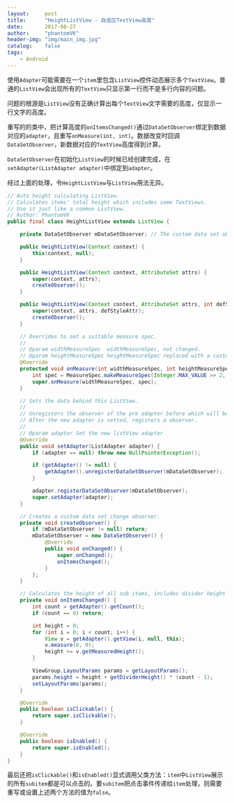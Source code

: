 ```yaml
---
layout:     post
title:      "HeightListView - 自适应TextView高度"
date:       2017-08-27
author:     "phantomVK"
header-img: "img/main_img.jpg"
catalog:    false
tags:
    - Android
---
```


使用`Adapter`可能需要在一个`item`里包含`ListView`控件动态展示多个`TextView`。普通的`ListView`会出现所有的`TextView`只显示第一行而不是多行内容的问题。

问题的根源是`ListView`没有正确计算出每个`TextView`文字需要的高度，仅显示一行文字的高度。

重写的的类中，把计算高度的`onItemsChanged()`通过`DataSetObserver`绑定到数据对应的`adapter`，且重写`onMeasure(int, int)`。数据改变时回调`DataSetObserver`，新数据对应的`TextView`高度得到计算。

`DataSetObserver`在初始化`ListView`的时候已经创建完成，在`setAdapter(ListAdapter adapter)`中绑定到`adapter`。

经过上面的处理，令`HeightListView`与`ListView`用法无异。

```java
// Auto height calculating ListView.
// Calculates items' total height which includes some TextViews.
// Use it just like a common ListView.
// Author: PhantomVK
public final class HeightListView extends ListView {

    private DataSetObserver mDataSetObserver; // The custom data set observer.

    public HeightListView(Context context) {
        this(context, null);
    }

    public HeightListView(Context context, AttributeSet attrs) {
        super(context, attrs);
        createObserver();
    }

    public HeightListView(Context context, AttributeSet attrs, int defStyleAttr) {
        super(context, attrs, defStyleAttr);
        createObserver();
    }

    // Overrides to set a suitable measure spec.
    //
    // @param widthMeasureSpec  widthMeasureSpec, not changed.
    // @param heightMeasureSpec heightMeasureSpec replaced with a custom one.
    @Override
    protected void onMeasure(int widthMeasureSpec, int heightMeasureSpec) {
        int spec = MeasureSpec.makeMeasureSpec(Integer.MAX_VALUE >> 2, MeasureSpec.AT_MOST);
        super.onMeasure(widthMeasureSpec, spec);
    }

    // Sets the data behind this ListView.
    //
    // Unregisters the observer of the pre adapter before which will be replaced.
    // After the new adapter is setted, registers a observer.
    //
    // @param adapter Set the new listView adapter
    @Override
    public void setAdapter(ListAdapter adapter) {
        if (adapter == null) throw new NullPointerException();

        if (getAdapter() != null) {
            getAdapter().unregisterDataSetObserver(mDataSetObserver);
        }

        adapter.registerDataSetObserver(mDataSetObserver);
        super.setAdapter(adapter);
    }

    // Creates a custom data set change observer.
    private void createObserver() {
        if (mDataSetObserver != null) return;
        mDataSetObserver = new DataSetObserver() {
            @Override
            public void onChanged() {
                super.onChanged();
                onItemsChanged();
            }
        };
    }

    // Calculates the height of all sub items, includes divider height of each item.
    private void onItemsChanged() {
        int count = getAdapter().getCount();
        if (count == 0) return;

        int height = 0;
        for (int i = 0; i < count; i++) {
            View v = getAdapter().getView(i, null, this);
            v.measure(0, 0);
            height += v.getMeasuredHeight();
        }

        ViewGroup.LayoutParams params = getLayoutParams();
        params.height = height + getDividerHeight() * (count - 1);
        setLayoutParams(params);
    }

    @Override
    public boolean isClickable() {
        return super.isClickable();
    }

    @Override
    public boolean isEnabled() {
        return super.isEnabled();
    }
}
```

最后还把`isClickable()`和`isEnabled()`显式调用父类方法：`item`中`ListView`展示的所有`subitem`都是可以点击的。要`subitem`把点击事件传递给`item`处理，则需要重写或设置上述两个方法的值为`false`。

